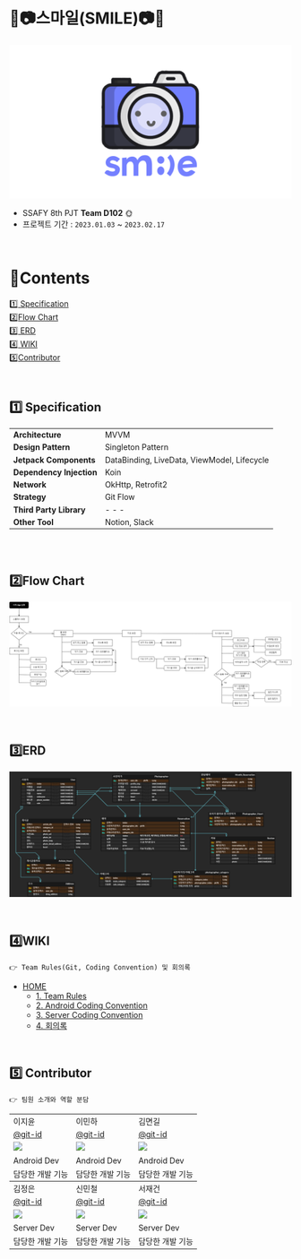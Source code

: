 # ​🧡📷스마일(​SMILE)📷🧡

![img](./wiki/image/logo.PNG)


- SSAFY 8th PJT **Team D102**​ 🌞
- 프로젝트 기간 : `2023.01.03` ~ `2023.02.17`


<br>

# :green_book:​Contents

[:one:​ Specification](#one-specification)<br>
[:two:​ Flow Chart](#two-flow-chart)<br>
[:three:​ ERD](#three-erd)<br>
[:four:​ WIKI](#four-wiki)<br>
[:five:​ Contributor](#six-contributor)<br>




<br>

## ​:one:​ Specification

<table class="tg">
<tbody>
  <tr>
    <td><b>Architecture</b></td>
    <td>MVVM</td>
  </tr>
<tr>
    <td><b>Design Pattern</b></td>
<td>Singleton Pattern</td>
</tr>
<tr>
    <td><b>Jetpack Components</b></td>
<td>DataBinding, LiveData, ViewModel, Lifecycle</td>
</tr>
<tr>
    <td><b>Dependency Injection</b></td>
<td>Koin</td>
</tr>
<tr>
    <td><b>Network</b></td>
<td>OkHttp, Retrofit2</td>
</tr>
<tr>
    <td><b>Strategy</b></td>
<td>Git Flow</td>
</tr>

<tr>
    <td><b>Third Party Library</b></td>
    <td> - - - </td>

</tr>
<tr>
    <td><b>Other Tool</b></td>
<td>Notion, Slack</td>
</tr>
</tbody>
</table>

<br>

<br>

## :two:​ Flow Chart

![img](./wiki/image/flow-chart.png)



<br>

## :three:​ ERD

![img](./wiki/image/erd.png)



<br>

## :four:​ WIKI
```
👉 Team Rules(Git, Coding Convention) 및 회의록
```
- [HOME](https://lab.ssafy.com/s08-webmobile4-sub1/S08P11D102/-/wikis/Home)
  - [1. Team Rules](https://lab.ssafy.com/s08-webmobile4-sub1/S08P11D102/-/wikis/1.-Team-Rules)
  - [2. Android Coding Convention](https://lab.ssafy.com/s08-webmobile4-sub1/S08P11D102/-/wikis/2.-Android-Coding-Convention)
  - [3. Server Coding Convention]()
  - [4. 회의록]()


<br>


## :five:​ Contributor

```
👉 팀원 소개와 역할 분담
```

<table class="tg">
<tbody>
    <tr>
        <td>이지윤</td>
        <td>이민하</td>
        <td>김면길</td>
    </tr>
    <tr>
        <td><a href="https://github.com/git-link">@git-id</a></td>
        <td><a href="https://github.com/git-link">@git-id</a></td>
        <td><a href="https://github.com/git-link">@git-id</a></td>
    </tr>
    <tr>
        <td><img src="/wiki/contributor/profile-img" width="300px"/></td>
        <td><img src="/wiki/contributor/profile-img" width="300px"/></td>
        <td><img src="/wiki/contributor/profile-img" width="300px"/></td>
    </tr>
    <tr>
        <td>Android Dev</td>
        <td>Android Dev</td>
        <td>Android Dev</td>
    </tr>
    <tr>
        <td>담당한 개발 기능</td>
        <td>담당한 개발 기능</td>
        <td>담당한 개발 기능</td>
    </tr>
</tbody>
<tbody>
    <tr>
        <td>김정은</td>
        <td>신민철</td>
        <td>서재건</td>
    </tr>
    <tr>
        <td><a href="https://github.com/git-link">@git-id</a></td>
        <td><a href="https://github.com/git-link">@git-id</a></td>
        <td><a href="https://github.com/git-link">@git-id</a></td>
    </tr>
    <tr>
        <td><img src="/wiki/contributor/profile-img" width="300px"/></td>
        <td><img src="/wiki/contributor/profile-img" width="300px"/></td>
        <td><img src="/wiki/contributor/profile-img" width="300px"/></td>
    </tr>
    <tr>
        <td>Server Dev</td>
        <td>Server Dev</td>
        <td>Server Dev</td>
    </tr>
    <tr>
        <td>담당한 개발 기능</td>
        <td>담당한 개발 기능</td>
        <td>담당한 개발 기능</td>
    </tr>
</tbody>
</table>



